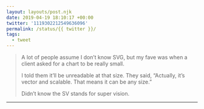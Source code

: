```yaml
---
layout: layouts/post.njk
date: 2019-04-19 18:10:17 +00:00
twitter: '1119302212549636096'
permalink: /status/{{ twitter }}/
tags: 
  - tweet
---
```


> A lot of people assume I don’t know SVG, but my fave was when a client asked for a chart to be really small.
> 
> I told them it’ll be unreadable at that size. They said, “Actually, it’s vector and scalable. That means it can be any size.”
> 
> Didn’t know the SV stands for super vision.

---
